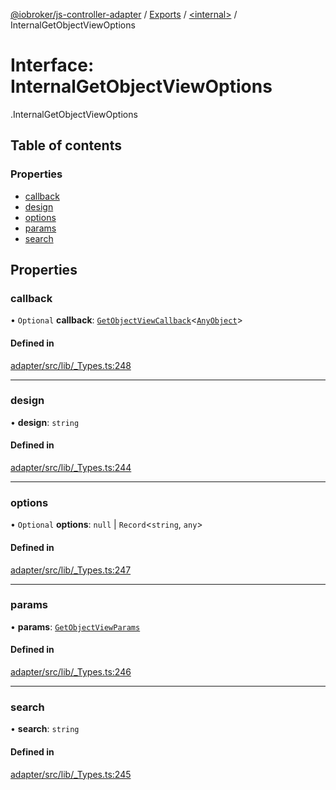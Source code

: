 [@iobroker/js-controller-adapter](../README.md) / [Exports](../modules.md) / [<internal\>](../modules/internal_.md) / InternalGetObjectViewOptions

# Interface: InternalGetObjectViewOptions

[<internal>](../modules/internal_.md).InternalGetObjectViewOptions

## Table of contents

### Properties

- [callback](internal_.InternalGetObjectViewOptions.md#callback)
- [design](internal_.InternalGetObjectViewOptions.md#design)
- [options](internal_.InternalGetObjectViewOptions.md#options)
- [params](internal_.InternalGetObjectViewOptions.md#params)
- [search](internal_.InternalGetObjectViewOptions.md#search)

## Properties

### callback

• `Optional` **callback**: [`GetObjectViewCallback`](../modules/internal_.md#getobjectviewcallback)<[`AnyObject`](../modules/internal_.md#anyobject)\>

#### Defined in

[adapter/src/lib/_Types.ts:248](https://github.com/ioBroker/ioBroker.js-controller/blob/90110543/packages/adapter/src/lib/_Types.ts#L248)

___

### design

• **design**: `string`

#### Defined in

[adapter/src/lib/_Types.ts:244](https://github.com/ioBroker/ioBroker.js-controller/blob/90110543/packages/adapter/src/lib/_Types.ts#L244)

___

### options

• `Optional` **options**: ``null`` \| `Record`<`string`, `any`\>

#### Defined in

[adapter/src/lib/_Types.ts:247](https://github.com/ioBroker/ioBroker.js-controller/blob/90110543/packages/adapter/src/lib/_Types.ts#L247)

___

### params

• **params**: [`GetObjectViewParams`](internal_.GetObjectViewParams.md)

#### Defined in

[adapter/src/lib/_Types.ts:246](https://github.com/ioBroker/ioBroker.js-controller/blob/90110543/packages/adapter/src/lib/_Types.ts#L246)

___

### search

• **search**: `string`

#### Defined in

[adapter/src/lib/_Types.ts:245](https://github.com/ioBroker/ioBroker.js-controller/blob/90110543/packages/adapter/src/lib/_Types.ts#L245)
